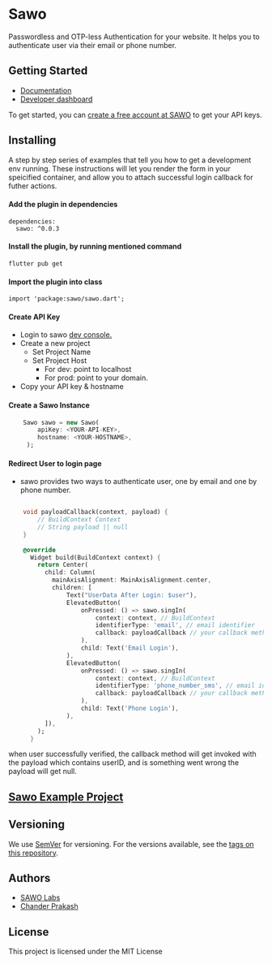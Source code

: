 # Sawo
Passwordless and OTP-less Authentication for your website. It helps you to authenticate user via their email or phone number.

## Getting Started
* [Documentation](http://docs.sawolabs.com/sawo)
* [Developer dashboard](http://dev.sawolabs.com/)

To get started, you can [create a free account at SAWO](http://dev.sawolabs.com/) to get your API keys.

## Installing

A step by step series of examples that tell you how to get a development env running. These instructions will let you render the form in your speicified container, and allow you to attach successful login callback for futher actions.

#### Add the plugin in dependencies

```
dependencies:
  sawo: ^0.0.3
```

#### Install the plugin, by running mentioned command

```
flutter pub get
```

#### Import the plugin into class
```
import 'package:sawo/sawo.dart';
```

#### Create API Key
* Login to sawo [dev console.](dev.sawolabs.com)
* Create a new project
    * Set Project Name
    * Set Project Host
        *  For dev: point to localhost
        *  For prod: point to your domain.
*  Copy your API key & hostname

#### Create a Sawo Instance
```dart
    Sawo sawo = new Sawo(
        apiKey: <YOUR-API-KEY>,
        hostname: <YOUR-HOSTNAME>,
     );
```


#### Redirect User to login page
* sawo provides two ways to authenticate user, one by email and one by phone number.

```dart

    void payloadCallback(context, payload) {
        // BuildContext Context
        // String payload || null
    }
    
    @override
      Widget build(BuildContext context) {
        return Center(
          child: Column(
            mainAxisAlignment: MainAxisAlignment.center, 
            children: [
                Text("UserData After Login: $user"),
                ElevatedButton(
                    onPressed: () => sawo.singIn(
                        context: context, // BuildContext
                        identifierType: 'email', // email identifier
                        callback: payloadCallback // your callback method to receive a user payload
                    ),
                    child: Text('Email Login'),
                ),
                ElevatedButton(
                    onPressed: () => sawo.singIn(
                        context: context, // BuildContext
                        identifierType: 'phone_number_sms', // email identifier
                        callback: payloadCallback // your callback method to receive a user payload
                    ),
                    child: Text('Phone Login'),
                ),
          ]),
        );
      }
```

when user successfully verified, the callback method will get invoked with the payload which contains userID, and is something went wrong the payload will get null.

## [Sawo Example Project](https://pub.dev/packages/sawo/example)

## Versioning

We use [SemVer](http://semver.org/) for versioning. For the versions available, see the [tags on this repository](https://github.com/your/project/tags). 

## Authors
* [SAWO Labs](https://github.com/sawolab)
* [Chander Prakash](https://github.com/chander-prakash)

## License

This project is licensed under the MIT License